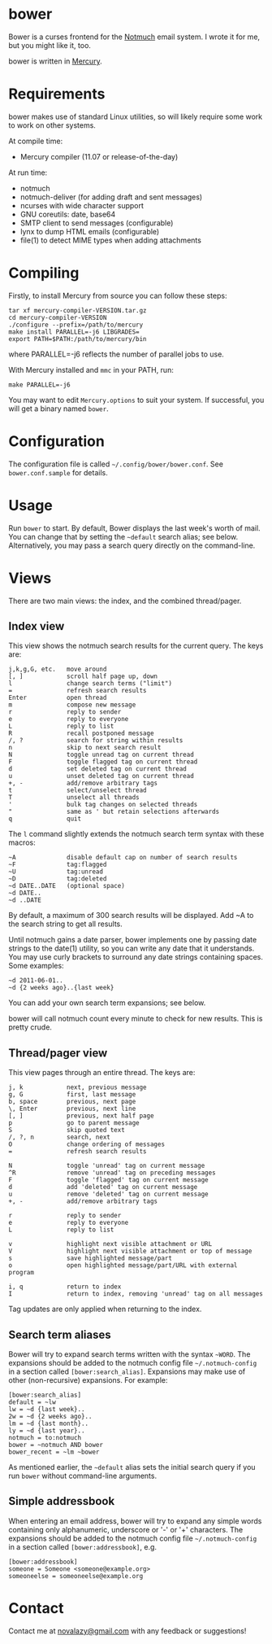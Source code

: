 bower
=====

Bower is a curses frontend for the [Notmuch] email system.
I wrote it for me, but you might like it, too.

bower is written in [Mercury].

[Notmuch]: http://notmuchmail.org/
[Mercury]: http://www.mercury.csse.unimelb.edu.au/


Requirements
============

bower makes use of standard Linux utilities, so will likely
require some work to work on other systems.

At compile time:

* Mercury compiler (11.07 or release-of-the-day)

At run time:

* notmuch
* notmuch-deliver (for adding draft and sent messages)
* ncurses with wide character support
* GNU coreutils: date, base64
* SMTP client to send messages (configurable)
* lynx to dump HTML emails (configurable)
* file(1) to detect MIME types when adding attachments


Compiling
=========

Firstly, to install Mercury from source you can follow these steps:

    tar xf mercury-compiler-VERSION.tar.gz
    cd mercury-compiler-VERSION
    ./configure --prefix=/path/to/mercury
    make install PARALLEL=-j6 LIBGRADES=
    export PATH=$PATH:/path/to/mercury/bin

where PARALLEL=-j6 reflects the number of parallel jobs to use.

With Mercury installed and `mmc` in your PATH, run:

    make PARALLEL=-j6

You may want to edit `Mercury.options` to suit your system.
If successful, you will get a binary named `bower`.


Configuration
=============

The configuration file is called `~/.config/bower/bower.conf`.
See `bower.conf.sample` for details.


Usage
=======

Run `bower` to start.  By default, Bower displays the last week's worth of
mail.  You can change that by setting the `~default` search alias; see below.
Alternatively, you may pass a search query directly on the command-line.


Views
=====

There are two main views: the index, and the combined thread/pager.

Index view
----------

This view shows the notmuch search results for the current query.
The keys are:

    j,k,g,G, etc.   move around
    [, ]            scroll half page up, down
    l               change search terms ("limit")
    =               refresh search results
    Enter           open thread
    m               compose new message
    r               reply to sender
    e               reply to everyone
    L               reply to list
    R               recall postponed message
    /, ?            search for string within results
    n               skip to next search result
    N               toggle unread tag on current thread
    F               toggle flagged tag on current thread
    d               set deleted tag on current thread
    u               unset deleted tag on current thread
    +, -            add/remove arbitrary tags
    t               select/unselect thread
    T               unselect all threads
    '               bulk tag changes on selected threads
    "               same as ' but retain selections afterwards
    q               quit

The `l` command slightly extends the notmuch search term syntax with these
macros:

    ~A              disable default cap on number of search results
    ~F              tag:flagged
    ~U              tag:unread
    ~D              tag:deleted
    ~d DATE..DATE   (optional space)
    ~d DATE..
    ~d ..DATE

By default, a maximum of 300 search results will be displayed.
Add ~A to the search string to get all results.

Until notmuch gains a date parser, bower implements one by passing date strings
to the date(1) utility, so you can write any date that it understands.  You may
use curly brackets to surround any date strings containing spaces.
Some examples:

    ~d 2011-06-01..
    ~d {2 weeks ago}..{last week}

You can add your own search term expansions; see below.

bower will call notmuch count every minute to check for new results.
This is pretty crude.


Thread/pager view
-----------------

This view pages through an entire thread.  The keys are:

    j, k            next, previous message
    g, G            first, last message
    b, space        previous, next page
    \, Enter        previous, next line
    [, ]            previous, next half page
    p               go to parent message
    S               skip quoted text
    /, ?, n         search, next
    O               change ordering of messages
    =               refresh search results

    N               toggle 'unread' tag on current message
    ^R              remove 'unread' tag on preceding messages
    F               toggle 'flagged' tag on current message
    d               add 'deleted' tag on current message
    u               remove 'deleted' tag on current message
    +, -            add/remove arbitrary tags

    r               reply to sender
    e               reply to everyone
    L               reply to list

    v               highlight next visible attachment or URL
    V               highlight next visible attachment or top of message
    s               save highlighted message/part
    o               open highlighted message/part/URL with external program

    i, q            return to index
    I               return to index, removing 'unread' tag on all messages

Tag updates are only applied when returning to the index.


Search term aliases
-------------------

Bower will try to expand search terms written with the syntax `~WORD`.
The expansions should be added to the notmuch config file `~/.notmuch-config`
in a section called `[bower:search_alias]`.  Expansions may make use of other
(non-recursive) expansions.  For example:

    [bower:search_alias]
    default = ~lw
    lw = ~d {last week}..
    2w = ~d {2 weeks ago}..
    lm = ~d {last month}..
    ly = ~d {last year}..
    notmuch = to:notmuch
    bower = ~notmuch AND bower
    bower_recent = ~lm ~bower

As mentioned earlier, the `~default` alias sets the initial search query
if you run `bower` without command-line arguments.


Simple addressbook
------------------

When entering an email address, bower will try to expand any simple words
containing only alphanumeric, underscore or '-' or '+' characters.
The expansions should be added to the notmuch config file `~/.notmuch-config`
in a section called `[bower:addressbook]`, e.g.

    [bower:addressbook]
    someone = Someone <someone@example.org>
    someoneelse = someoneelse@example.org


Contact
=======

Contact me at novalazy@gmail.com with any feedback or suggestions!


